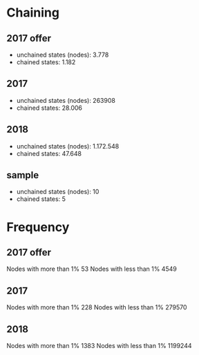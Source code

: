 # Chaining

## 2017 offer

- unchained states (nodes): 3.778
- chained states: 1.182

## 2017

- unchained states (nodes): 263908
- chained states: 28.006

## 2018

- unchained states (nodes): 1.172.548
- chained states: 47.648

## sample

- unchained states (nodes): 10
- chained states: 5

# Frequency

## 2017 offer

Nodes with more than 1% 53
Nodes with less than 1% 4549

## 2017

Nodes with more than 1% 228
Nodes with less than 1% 279570

## 2018

Nodes with more than 1% 1383
Nodes with less than 1% 1199244
